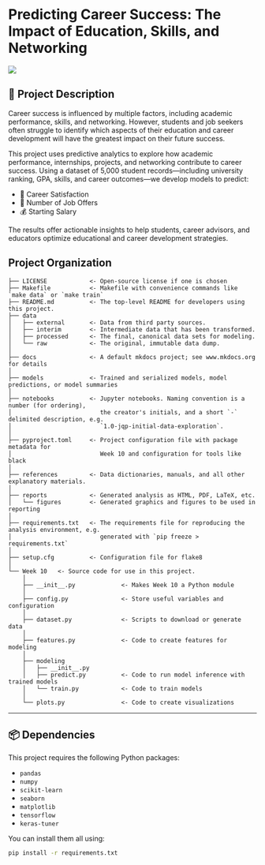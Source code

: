 # Predicting Career Success: The Impact of Education, Skills, and Networking

<a target="_blank" href="https://cookiecutter-data-science.drivendata.org/">
    <img src="https://img.shields.io/badge/CCDS-Project%20template-328F97?logo=cookiecutter" />
</a>

## 📌 Project Description

Career success is influenced by multiple factors, including academic performance, skills, and networking. However, students and job seekers often struggle to identify which aspects of their education and career development will have the greatest impact on their future success. 

This project uses predictive analytics to explore how academic performance, internships, projects, and networking contribute to career success. Using a dataset of 5,000 student records—including university ranking, GPA, skills, and career outcomes—we develop models to predict:

- 🎯 Career Satisfaction
- 💼 Number of Job Offers
- 💰 Starting Salary

The results offer actionable insights to help students, career advisors, and educators optimize educational and career development strategies.

## Project Organization

```
├── LICENSE            <- Open-source license if one is chosen
├── Makefile           <- Makefile with convenience commands like `make data` or `make train`
├── README.md          <- The top-level README for developers using this project.
├── data
│   ├── external       <- Data from third party sources.
│   ├── interim        <- Intermediate data that has been transformed.
│   ├── processed      <- The final, canonical data sets for modeling.
│   └── raw            <- The original, immutable data dump.
│
├── docs               <- A default mkdocs project; see www.mkdocs.org for details
│
├── models             <- Trained and serialized models, model predictions, or model summaries
│
├── notebooks          <- Jupyter notebooks. Naming convention is a number (for ordering),
│                         the creator's initials, and a short `-` delimited description, e.g.
│                         `1.0-jqp-initial-data-exploration`.
│
├── pyproject.toml     <- Project configuration file with package metadata for 
│                         Week 10 and configuration for tools like black
│
├── references         <- Data dictionaries, manuals, and all other explanatory materials.
│
├── reports            <- Generated analysis as HTML, PDF, LaTeX, etc.
│   └── figures        <- Generated graphics and figures to be used in reporting
│
├── requirements.txt   <- The requirements file for reproducing the analysis environment, e.g.
│                         generated with `pip freeze > requirements.txt`
│
├── setup.cfg          <- Configuration file for flake8
│
└── Week 10   <- Source code for use in this project.
    │
    ├── __init__.py             <- Makes Week 10 a Python module
    │
    ├── config.py               <- Store useful variables and configuration
    │
    ├── dataset.py              <- Scripts to download or generate data
    │
    ├── features.py             <- Code to create features for modeling
    │
    ├── modeling                
    │   ├── __init__.py 
    │   ├── predict.py          <- Code to run model inference with trained models          
    │   └── train.py            <- Code to train models
    │
    └── plots.py                <- Code to create visualizations
```

--------

## 📦 Dependencies

This project requires the following Python packages:

- `pandas`
- `numpy`
- `scikit-learn`
- `seaborn`
- `matplotlib`
- `tensorflow`
- `keras-tuner`

You can install them all using:

```bash
pip install -r requirements.txt
```



